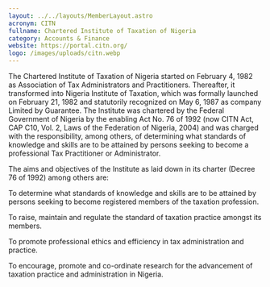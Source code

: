 ```yaml
---
layout: ../../layouts/MemberLayout.astro
acronym: CITN
fullname: Chartered Institute of Taxation of Nigeria
category: Accounts & Finance
website: https://portal.citn.org/
logo: /images/uploads/citn.webp
---
```

The Chartered Institute of Taxation of Nigeria started on February 4, 1982 as Association of Tax Administrators and Practitioners. Thereafter, it transformed into Nigeria Institute of Taxation, which was formally launched on February 21, 1982 and statutorily recognized on May 6, 1987 as company Limited by Guarantee. The Institute was chartered by the Federal Government of Nigeria by the enabling Act No. 76 of 1992 (now CITN Act, CAP C10, Vol. 2, Laws of the Federation of Nigeria, 2004) and was charged with the responsibility, among others, of determining what standards of knowledge and skills are to be attained by persons seeking to become a professional Tax Practitioner or Administrator.

The aims and objectives of the Institute as laid down in its charter (Decree 76 of 1992) among others are:

To determine what standards of knowledge and skills are to be attained by persons seeking to become registered members of the taxation profession.

To raise, maintain and regulate the standard of taxation practice amongst its members.

To promote professional ethics and efficiency in tax administration and practice.

To encourage, promote and co-ordinate research for the advancement of taxation practice and administration in Nigeria.




